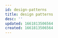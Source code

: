 ```yaml
---
id: design-patterns
title: design patterns
desc: ''
updated: 1661813506564
created: 1661813506564
---
```

